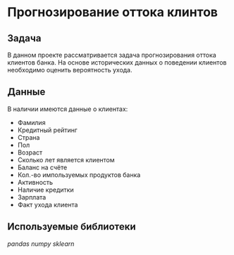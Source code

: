 # Прогнозирование оттока клинтов

## Задача 

В данном проекте рассматривается задача прогнозирования оттока клиентов банка. На основе исторических данных о поведении клиентов необходимо оценить вероятность ухода.

## Данные

В наличии имеются данные о клиентах:
 - Фамилия
 - Кредитный рейтинг
 - Страна
 - Пол
 - Возраст
 - Сколько лет является клиентом
 - Баланс на счёте
 - Кол.-во импользуемых продуктов банка
 - Активность
 - Наличие кредитки
 - Зарплата
 - Факт ухода клиента
 
 ## Используемые библиотеки
 
 *pandas*
 *numpy*
 *sklearn*